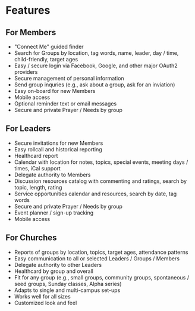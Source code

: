 # Features

## For Members

- "Connect Me" guided finder
- Search for Groups by location, tag words, name, leader, day / time, child-friendly, target ages
- Easy / secure login via Facebook, Google, and other major OAuth2 providers
- Secure management of personal information
- Send group inquries (e.g., ask about a group, ask for an inviation)
- Easy on-board for new Members
- Mobile access
- Optional reminder text or email messages
- Secure and private Prayer / Needs by group

## For Leaders

- Secure invitations for new Members
- Easy rollcall and historical reporting
- Healthcard report
- Calendar with location for notes, topics, special events, meeting days / times, iCal support
- Delegate authority to Members
- Discussion resources catalog with commenting and ratings, search by topic, length, rating
- Service opportunities calendar and resources, search by date, tag words
- Secure and private Prayer / Needs by group
- Event planner / sign-up tracking
- Mobile access

## For Churches

- Reports of groups by location, topics, target ages, attendance patterns
- Easy communication to all or selected Leaders / Groups / Members
- Delegate authority to other Leaders
- Healthcard by group and overall
- Fit for any group (e.g., small groups, community groups, spontaneous / seed groups, Sunday classes, Alpha series)
- Adapts to single and multi-campus set-ups
- Works well for all sizes
- Customized look and feel
